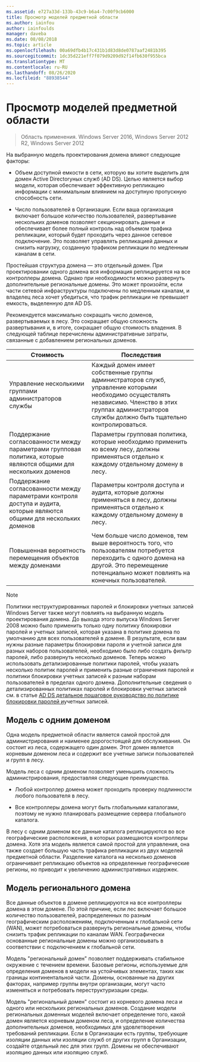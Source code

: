 ```yaml
---
ms.assetid: e727a33d-133b-43c9-b6a4-7c00f9cb6000
title: Просмотр моделей предметной области
ms.author: iainfou
author: iainfoulds
manager: daveba
ms.date: 08/08/2018
ms.topic: article
ms.openlocfilehash: 00a69dfb4b17c431b1d83d8de0787aaf2481b395
ms.sourcegitcommit: 1dc35d221eff7f079d9209d92f14fb630f955bca
ms.translationtype: MT
ms.contentlocale: ru-RU
ms.lasthandoff: 08/26/2020
ms.locfileid: "88938544"
---
```

# <a name="reviewing-the-domain-models"></a>Просмотр моделей предметной области

> Область применения. Windows Server 2016, Windows Server 2012 R2, Windows Server 2012

На выбранную модель проектирования домена влияют следующие факторы:

- Объем доступной емкости в сети, которую вы хотите выделить для домен Active Directoryных служб (AD DS). Целью является выбор модели, которая обеспечивает эффективную репликацию информации с минимальным влиянием на доступную пропускную способность сети.

- Число пользователей в Организации. Если ваша организация включает большое количество пользователей, развертывание нескольких доменов позволяет секционировать данные и обеспечивает более полный контроль над объемом трафика репликации, который будет проходить через данное сетевое подключение. Это позволяет управлять репликацией данных и снизить нагрузку, созданную трафиком репликации по медленным каналам в сети.

Простейшая структура домена — это отдельный домен. При проектировании одного домена вся информация реплицируется на все контроллеры домена. Однако при необходимости можно развернуть дополнительные региональные домены. Это может произойти, если части сетевой инфраструктуры подключены по медленным каналам, и владелец леса хочет убедиться, что трафик репликации не превышает емкость, выделенную для AD DS.

Рекомендуется максимально сокращать число доменов, развертываемых в лесу. Это сокращает общую сложность развертывания и, в итоге, сокращает общую стоимость владения. В следующей таблице перечислены административные затраты, связанные с добавлением региональных доменов.

| Стоимость     | Последствия     |
| -------- | ---------------- |
| Управление несколькими группами администраторов службы|Каждый домен имеет собственные группы администраторов служб, управление которыми необходимо осуществлять независимо. Членство в этих группах администраторов службы должно быть тщательно контролироваться.|
| Поддержание согласованности между параметрами групповая политика, которые являются общими для нескольких доменов | Параметры групповая политика, которые необходимо применить ко всему лесу, должны применяться отдельно к каждому отдельному домену в лесу. |
| Поддержание согласованности между параметрами контроля доступа и аудита, которые являются общими для нескольких доменов | Параметры контроля доступа и аудита, которые должны применяться в лесу, должны применяться отдельно к каждому отдельному домену в лесу. |
| Повышенная вероятность перемещения объектов между доменами | Чем больше число доменов, тем выше вероятность того, что пользователям потребуется переходить с одного домена на другой. Это перемещение потенциально может повлиять на конечных пользователей. |

> [!NOTE]
> Политики неструктурированных паролей и блокировки учетных записей Windows Server также могут повлиять на выбранную модель проектирования домена. До выхода этого выпуска Windows Server 2008 можно было применить только одну политику блокировки паролей и учетных записей, которая указана в политике домена по умолчанию для всех пользователей в домене. В результате, если вам нужны разные параметры блокировки пароля и учетной записи для разных наборов пользователей, необходимо было либо создать фильтр паролей, либо развернуть несколько доменов. Теперь можно использовать детализированные политики паролей, чтобы указать несколько политик паролей и применить разные ограничения паролей и политики блокировки учетных записей к разным наборам пользователей в пределах одного домена. Дополнительные сведения о детализированных политиках паролей и блокировки учетных записей см. в статье [AD DS детальное пошаговое руководство по политике блокировки паролей и](/previous-versions/windows/it-pro/windows-server-2008-r2-and-2008/cc770842(v=ws.10))учетных записей.

## <a name="single-domain-model"></a>Модель с одним доменом

Одна модель предметной области является самой простой для администрирования и наименее дорогостоящей для обслуживания. Он состоит из леса, содержащего один домен. Этот домен является корневым доменом леса и содержит все учетные записи пользователей и групп в лесу.

Модель леса с одним доменом позволяет уменьшить сложность администрирования, предоставляя следующие преимущества.

- Любой контроллер домена может проходить проверку подлинности любого пользователя в лесу.

- Все контроллеры домена могут быть глобальными каталогами, поэтому не нужно планировать размещение сервера глобального каталога.

В лесу с одним доменом все данные каталога реплицируются во все географические расположения, в которых размещаются контроллеры домена. Хотя эта модель является самой простой для управления, она также создает большую часть трафика репликации из двух моделей предметной области. Разделение каталога на несколько доменов ограничивает репликацию объектов на определенные географические регионы, но приводит к увеличению административных издержек.

## <a name="regional-domain-model"></a>Модель регионального домена

Все данные объектов в домене реплицируются на все контроллеры домена в этом домене. По этой причине, если лес включает большое количество пользователей, распределенных по разным географическим расположениям, подключенным к глобальной сети (WAN), может потребоваться развернуть региональные домены, чтобы снизить трафик репликации по каналам WAN. Географически основанные региональные домены можно организовывать в соответствии с подключением к глобальной сети.

Модель "региональный домен" позволяет поддерживать стабильное окружение с течением времени. Базовые регионы, используемые для определения доменов в модели на устойчивых элементах, таких как границы континентальной части. Домены, основанные на других факторах, например группы внутри организации, могут часто изменяться и потребовать переструктуризации среды.

Модель "региональный домен" состоит из корневого домена леса и одного или нескольких региональных доменов. Создание модели региональных доменных моделей включает определение того, какой домен является корневым доменом леса, и определение количества дополнительных доменов, необходимых для удовлетворения требований репликации. Если в Организации есть группы, требующие изоляции данных или изоляции служб от других групп в Организации, создайте отдельный лес для этих групп. Домены не обеспечивают изоляцию данных или изоляцию служб.
